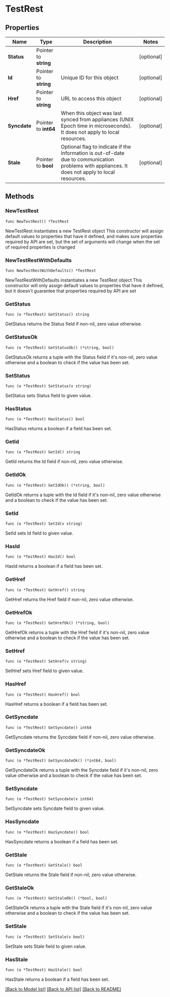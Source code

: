 # TestRest

## Properties

Name | Type | Description | Notes
------------ | ------------- | ------------- | -------------
**Status** | Pointer to **string** |  | [optional] 
**Id** | Pointer to **string** | Unique ID for this object | [optional] 
**Href** | Pointer to **string** | URL to access this object | [optional] 
**Syncdate** | Pointer to **int64** | When this object was last synced from appliances (UNIX Epoch time in microseconds). It does not apply to local resources. | [optional] 
**Stale** | Pointer to **bool** | Optional flag to indicate if the information is out-of-date due to communication problems with appliances. It does not apply to local resources. | [optional] 

## Methods

### NewTestRest

`func NewTestRest() *TestRest`

NewTestRest instantiates a new TestRest object
This constructor will assign default values to properties that have it defined,
and makes sure properties required by API are set, but the set of arguments
will change when the set of required properties is changed

### NewTestRestWithDefaults

`func NewTestRestWithDefaults() *TestRest`

NewTestRestWithDefaults instantiates a new TestRest object
This constructor will only assign default values to properties that have it defined,
but it doesn't guarantee that properties required by API are set

### GetStatus

`func (o *TestRest) GetStatus() string`

GetStatus returns the Status field if non-nil, zero value otherwise.

### GetStatusOk

`func (o *TestRest) GetStatusOk() (*string, bool)`

GetStatusOk returns a tuple with the Status field if it's non-nil, zero value otherwise
and a boolean to check if the value has been set.

### SetStatus

`func (o *TestRest) SetStatus(v string)`

SetStatus sets Status field to given value.

### HasStatus

`func (o *TestRest) HasStatus() bool`

HasStatus returns a boolean if a field has been set.

### GetId

`func (o *TestRest) GetId() string`

GetId returns the Id field if non-nil, zero value otherwise.

### GetIdOk

`func (o *TestRest) GetIdOk() (*string, bool)`

GetIdOk returns a tuple with the Id field if it's non-nil, zero value otherwise
and a boolean to check if the value has been set.

### SetId

`func (o *TestRest) SetId(v string)`

SetId sets Id field to given value.

### HasId

`func (o *TestRest) HasId() bool`

HasId returns a boolean if a field has been set.

### GetHref

`func (o *TestRest) GetHref() string`

GetHref returns the Href field if non-nil, zero value otherwise.

### GetHrefOk

`func (o *TestRest) GetHrefOk() (*string, bool)`

GetHrefOk returns a tuple with the Href field if it's non-nil, zero value otherwise
and a boolean to check if the value has been set.

### SetHref

`func (o *TestRest) SetHref(v string)`

SetHref sets Href field to given value.

### HasHref

`func (o *TestRest) HasHref() bool`

HasHref returns a boolean if a field has been set.

### GetSyncdate

`func (o *TestRest) GetSyncdate() int64`

GetSyncdate returns the Syncdate field if non-nil, zero value otherwise.

### GetSyncdateOk

`func (o *TestRest) GetSyncdateOk() (*int64, bool)`

GetSyncdateOk returns a tuple with the Syncdate field if it's non-nil, zero value otherwise
and a boolean to check if the value has been set.

### SetSyncdate

`func (o *TestRest) SetSyncdate(v int64)`

SetSyncdate sets Syncdate field to given value.

### HasSyncdate

`func (o *TestRest) HasSyncdate() bool`

HasSyncdate returns a boolean if a field has been set.

### GetStale

`func (o *TestRest) GetStale() bool`

GetStale returns the Stale field if non-nil, zero value otherwise.

### GetStaleOk

`func (o *TestRest) GetStaleOk() (*bool, bool)`

GetStaleOk returns a tuple with the Stale field if it's non-nil, zero value otherwise
and a boolean to check if the value has been set.

### SetStale

`func (o *TestRest) SetStale(v bool)`

SetStale sets Stale field to given value.

### HasStale

`func (o *TestRest) HasStale() bool`

HasStale returns a boolean if a field has been set.


[[Back to Model list]](../README.md#documentation-for-models) [[Back to API list]](../README.md#documentation-for-api-endpoints) [[Back to README]](../README.md)


